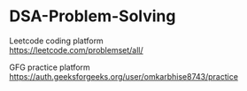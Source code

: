 # DSA-Problem-Solving
Leetcode coding platform  
https://leetcode.com/problemset/all/

GFG practice platform
https://auth.geeksforgeeks.org/user/omkarbhise8743/practice
